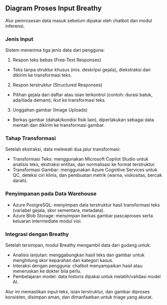 ## Diagram Proses Input Breathy

Alur pemrosesan data masuk sebelum dipakai oleh chatbot dan modul inferensi.

### Jenis Input
Sistem menerima tiga jenis data dari pengguna:

1) Respon teks bebas (Free‑Text Responses)
- Teks tanpa struktur khusus (mis. deskripsi gejala), diekstraksi dan dikirim ke transformasi teks.

2) Respon terstruktur (Structured Responses)
- Pilihan gejala dari daftar atau isian terkontrol (contoh: durasi batuk, ada/tiada demam); ikut ke transformasi teks.

3) Unggahan gambar (Image Uploads)
- Berkas gambar (dahak/kondisi fisik lain), diperlakukan sebagai data mentah dan dikirim ke transformasi gambar.

### Tahap Transformasi
Setelah ekstraksi, data melewati dua jalur transformasi:

- Transformasi Teks: menggunakan Microsoft Copilot Studio untuk analisis teks, ekstraksi entitas, dan normalisasi ke format terstruktur.
- Transformasi Gambar: menggunakan Azure Cognitive Services untuk QC, deteksi ciri klinis, dan pembuatan metrik (warna, viskositas, bercak darah).

### Penyimpanan pada Data Warehouse
- Azure PostgreSQL: menyimpan data terstruktur hasil transformasi teks (variabel gejala, skor sementara, metadata).
- Azure Blob Storage: menyimpan berkas gambar pascaproses serta keluaran intermediate modul visi.

### Integrasi dengan Breathy
Setelah tersimpan, modul Breathy mengambil data dari gudang untuk:

- Analisis lanjutan: menggabungkan hasil teks dan gambar untuk menghitung skor keparahan dan kategori kasus.
- Interaksi dengan pengguna: chatbot menyampaikan hasil atau meneruskan ke dokter bila perlu.
- Pembelajaran model: data historis dipakai untuk melatih/validasi model AI.

Alur ini memastikan input teks, isian terstruktur, dan gambar diproses konsisten, disimpan aman, dan dimanfaatkan untuk triage yang akurat.